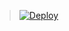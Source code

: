 > [![Deploy](https://www.herokucdn.com/deploy/button.png)](https://dashboard.heroku.com/new?template=https://github.com/robertreynolds2/Student)

